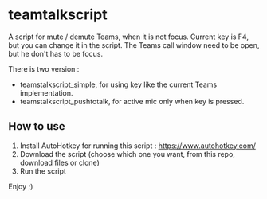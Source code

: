 # teamtalkscript

A script for mute / demute Teams, when it is not focus.
Current key is F4, but you can change it in the script.
The Teams call window need to be open, but he don't has to be focus.

There is two version :
- teamstalkscript_simple, for using key like the current Teams implementation.
- teamstalkscript_pushtotalk, for active mic only when key is pressed.

## How to use

1. Install AutoHotkey for running this script : https://www.autohotkey.com/
2. Download the script (choose which one you want, from this repo, download files or clone)
3. Run the script

Enjoy ;)
